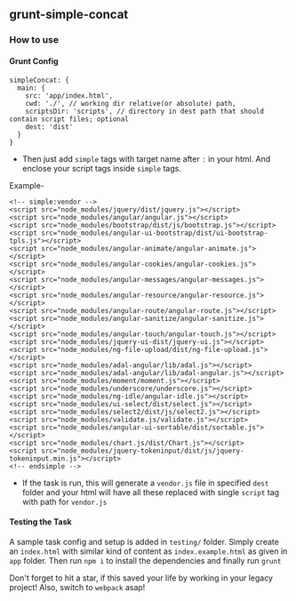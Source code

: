 ## grunt-simple-concat

### How to use

#### Grunt Config

```
simpleConcat: {
  main: {
    src: 'app/index.html',
    cwd: './', // working dir relative(or absolute) path,
    scriptsDir: 'scripts', // directory in dest path that should contain script files; optional
    dest: 'dist'
  }
}
```

- Then just add `simple` tags with target name after `:` in your html. And enclose your script tags inside `simple` tags.

Example-

```
<!-- simple:vendor -->
<script src="node_modules/jquery/dist/jquery.js"></script>
<script src="node_modules/angular/angular.js"></script>
<script src="node_modules/bootstrap/dist/js/bootstrap.js"></script>
<script src="node_modules/angular-ui-bootstrap/dist/ui-bootstrap-tpls.js"></script>
<script src="node_modules/angular-animate/angular-animate.js"></script>
<script src="node_modules/angular-cookies/angular-cookies.js"></script>
<script src="node_modules/angular-messages/angular-messages.js"></script>
<script src="node_modules/angular-resource/angular-resource.js"></script>
<script src="node_modules/angular-route/angular-route.js"></script>
<script src="node_modules/angular-sanitize/angular-sanitize.js"></script>
<script src="node_modules/angular-touch/angular-touch.js"></script>
<script src="node_modules/jquery-ui-dist/jquery-ui.js"></script>
<script src="node_modules/ng-file-upload/dist/ng-file-upload.js"></script>
<script src="node_modules/adal-angular/lib/adal.js"></script>
<script src="node_modules/adal-angular/lib/adal-angular.js"></script>
<script src="node_modules/moment/moment.js"></script>
<script src="node_modules/underscore/underscore.js"></script>
<script src="node_modules/ng-idle/angular-idle.js"></script>
<script src="node_modules/ui-select/dist/select.js"></script>
<script src="node_modules/select2/dist/js/select2.js"></script>
<script src="node_modules/validate.js/validate.js"></script>
<script src="node_modules/angular-ui-sortable/dist/sortable.js"></script>
<script src="node_modules/chart.js/dist/Chart.js"></script>
<script src="node_modules/jquery-tokeninput/dist/js/jquery-tokeninput.min.js"></script>
<!-- endsimple -->
```

- If the task is run, this will generate a `vendor.js` file in specified `dest` folder and your html will have all these replaced with single `script` tag with path for `vendor.js`

#### Testing the Task

A sample task config and setup is added in `testing/` folder. Simply create an `index.html` with similar kind of content as `index.example.html` as given in `app` folder. Then run `npm i` to install the dependencies and finally run `grunt`


Don't forget to hit a star, if this saved your life by working in your legacy project!
Also, switch to `webpack` asap!